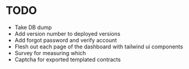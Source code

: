 # TODO

- Take DB dump
- Add version number to deployed versions
- Add forgot password and verify account
- Flesh out each page of the dashboard with tailwind ui components
- Survey for measuring which 
- Captcha for exported templated contracts
